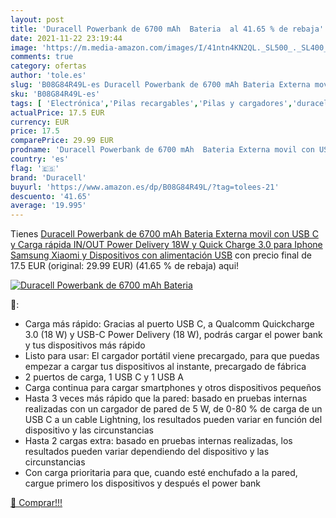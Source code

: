 ```yaml
---
layout: post
title: 'Duracell Powerbank de 6700 mAh  Bateria  al 41.65 % de rebaja'
date: 2021-11-22 23:19:44
image: 'https://m.media-amazon.com/images/I/41ntn4KN2QL._SL500_._SL400_.jpg'
comments: true
category: ofertas
author: 'tole.es'
slug: 'B08G84R49L-es Duracell Powerbank de 6700 mAh Bateria Externa movil con...'
sku: 'B08G84R49L-es'
tags: [ 'Electrónica','Pilas recargables','Pilas y cargadores','duracell','iphone', ]
actualPrice: 17.5 EUR
currency: EUR
price: 17.5
comparePrice: 29.99 EUR
prodname: 'Duracell Powerbank de 6700 mAh  Bateria Externa movil con USB C y Carga rápida IN/OUT  Power Delivery 18W y Quick Charge 3.0 para Iphone  Samsung  Xiaomi y Dispositivos con alimentación USB'
country: 'es'
flag: '🇪🇸'
brand: 'Duracell'
buyurl: 'https://www.amazon.es/dp/B08G84R49L/?tag=tolees-21'
descuento: '41.65'
average: '19.995'
---
```


Tienes [Duracell Powerbank de 6700 mAh  Bateria Externa movil con USB C y Carga rápida IN/OUT  Power Delivery 18W y Quick Charge 3.0 para Iphone  Samsung  Xiaomi y Dispositivos con alimentación USB](https://www.amazon.es/dp/B08G84R49L/?tag=tolees-21) con precio final de  17.5 EUR (original: 29.99 EUR) (41.65 %  de rebaja) aqui!

[![Duracell Powerbank de 6700 mAh  Bateria ](https://m.media-amazon.com/images/I/41ntn4KN2QL._SL500_._SL400_.jpg)](https://www.amazon.es/dp/B08G84R49L/?tag=tolees-21)

🔎:

- Carga más rápido: Gracias al puerto USB C, a Qualcomm Quickcharge 3.0 (18 W) y USB-C Power Delivery (18 W), podrás cargar el power bank y tus dispositivos más rápido
- Listo para usar: El cargador portátil viene precargado, para que puedas empezar a cargar tus dispositivos al instante, precargado de fábrica
- 2 puertos de carga, 1 USB C y 1 USB A
- Carga continua para cargar smartphones y otros dispositivos pequeños
- Hasta 3 veces más rápido que la pared: basado en pruebas internas realizadas con un cargador de pared de 5 W, de 0-80 % de carga de un USB C a un cable Lightning, los resultados pueden variar en función del dispositivo y las circunstancias
- Hasta 2 cargas extra: basado en pruebas internas realizadas, los resultados pueden variar dependiendo del dispositivo y las circunstancias
- Con carga prioritaria para que, cuando esté enchufado a la pared, cargue primero los dispositivos y después el power bank

[🛒 Comprar!!!](https://www.amazon.es/dp/B08G84R49L/?tag=tolees-21)
